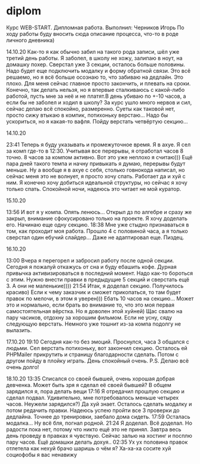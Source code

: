 # diplom

Курс WEB-START. Дипломная работа.
Выполнил: Черников Игорь
По ходу работы буду вносить сюда описание процесса, что-то в роде личного дневника)

14.10.20
Как-то я как обычно забил на такого рода записи, шёл уже третий день работы. Я заболел, в школу не хожу, залипаю в ноут, на домашку похер. Сверстал уже 3 секции, осталось больше половины. Надо будет еще подключить модалку и форму обратной связи. Это всё решаемо, но я всё больше осознаю то, что забиваю на дедлайн. Это плохо. Для меня сейчас главное просто закончить, и плевать на сроки. Конечно, так делать нельзя, но я впервые сталкиваюсь с какой-либо работой, пусть мне за неё и не платят.В день убиваю по +-10 часов, а если бы не заболел и ходил в школу? За курс ушло много нервов и сил, сейчас делаю всё спокойно, размеренно. Суеты как таковой нет, просто сижу втыкаю в компик, потихоньку верстаю...
Надо бы ускориться, но я какая-то вафля. Пойду верстать четвёртую секцию...

14.10.20

23:41
Теперь я буду указывать и промежуточное время. Я в ахуе. Я сел за комп где-то в 12:30. Учитывая все перерывы, я отработал часов 8 точно. 8 часов за компом активно. Вот это уже неплохо я считаю)))
Ещё пара дней такого темпа и начну привыкать я думаю, перерывы будут меньше. Ну а вообще я в ахуе с себя, столько говнокода написал, но сейчас меня это не волнует, я просто хочу спать. Работает да и хуй с ним. Я конечно хочу добиться идеальной структуры, но сейчас я хочу только спать. Спокойной ночи, надеюсь это читает не мой куратор.

15.10.20

13:56
И вот я у компа. Опять ленюсь... Открыл дз по алгебре и сразу же закрыл, внимание сфокусировано только на проекте. Я хочу доделать его. Начинаю еще одну секцию.
18:38
Мне уже стыдно признаваться в том, как проходит моя работа. Прошло 4 с половиной часа, а я только сверстал один ебучий слайдер... Даже не адаптировал еще. Пиздец.

16.10.20

13:00
Вчера я перегорел и забросил работу после одной секции. Сегодня я пожалуй откажусь от сна и буду ебашить кофе. Дурная привычка активизироваться в последний момент. Надо как-то бороться с этим. Нужно внести правки в предыдущие 5 секций и сверстать ещё 3. А они не маленькие))))
21:54
Итак, я доделал секцию. Получилось красиво) Если к чему заказчик и сможет прикопаться, то там будет правок по мелочи, в этом я уверен))) Ебать 10 часов на секцию... Может это и нормально, если брать во внимание то, что это моя первая самостоятельная вёрстка. Но я доволен этой хуйней) Щас свалю на пару часиков, отдохну за хорошим фильмом. Если не усну, сяду следующую верстать. Немного уже тошнит из-за компа подолгу не вылазить.

17.10.20
19:10
Сегодня как-то без эмоций. Проснулся, часа 3 общался с людьми. Сел верстать потихоньку, вот закончил секцию. Осталось ей PHPMailer прикрутить и страницу благодарности сделать. Потом с другом пойду в плойку играть. День спокойный очень.
P.S. Делаю всё очень долго!

18.10.20
13:35
Списался со своей бывшей, очень хорошая добрая девченка. Может быть зря я сделал её своей бывшей? В общем зарядился я, пора делать вещи
17:16
Я отредачил прошлую секцию и сделал подвал. Удивительно, мне потребовалось меньше четырех часов. Неужели зарядился?) Да хуй знает. Осталось сделать модалку и потом редачить правки. Надеюсь успею пройти все 3 проверки до дедлайна. Точнее до тренировки, заебало дома сидеть.
17:59
Осталась модалка... Ну всё бля, погнал родной.
21:24
Я доделал. Всё доделал. Но радости пока нет, потому что никто ещё это не принял. Завтра весь день проведу в правках я чувствую. Сейчас залью на хостинг и посплю пару часов. Ещё домашки делать дохуя..
02:35
Ух ух половина правок отлетела как нехуй брачо шаришь о чём я?
Ха-ха-ха сосите хуй социофобы я вас ненавижу
